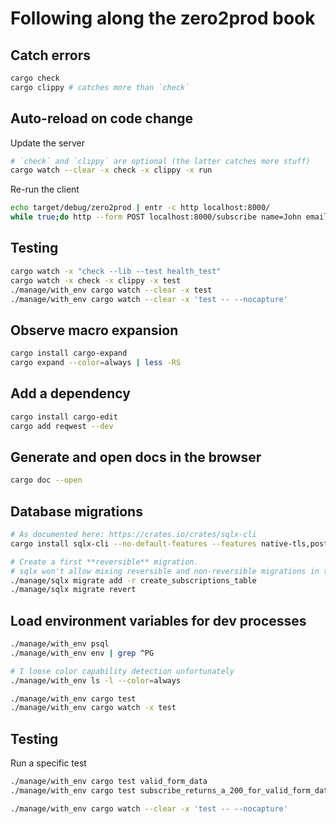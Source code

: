 # Following along the zero2prod book

## Catch errors

```bash
cargo check
cargo clippy # catches more than `check`
```

## Auto-reload on code change

Update the server
```bash
# `check` and `clippy` are optional (the latter catches more stuff)
cargo watch --clear -x check -x clippy -x run
```

Re-run the client
```bash
echo target/debug/zero2prod | entr -c http localhost:8000/
while true;do http --form POST localhost:8000/subscribe name=John email=john-$(date +%s)@example.com;sleep 5;done
```

## Testing

```bash
cargo watch -x "check --lib --test health_test"
cargo watch -x check -x clippy -x test
./manage/with_env cargo watch --clear -x test
./manage/with_env cargo watch --clear -x 'test -- --nocapture'
```

## Observe macro expansion

```bash
cargo install cargo-expand
cargo expand --color=always | less -RS
```

## Add a dependency

```bash
cargo install cargo-edit
cargo add reqwest --dev
```

## Generate and open docs in the browser

```bash
cargo doc --open
```

## Database migrations

```bash
# As documented here: https://crates.io/crates/sqlx-cli
cargo install sqlx-cli --no-default-features --features native-tls,postgres

# Create a first **reversible** migration.
# sqlx won't allow mixing reversible and non-reversible migrations in the same project
./manage/sqlx migrate add -r create_subscriptions_table
./manage/sqlx migrate revert
```

## Load environment variables for dev processes

```bash
./manage/with_env psql
./manage/with_env env | grep ^PG

# I loose color capability detection unfortunately
./manage/with_env ls -l --color=always

./manage/with_env cargo test
./manage/with_env cargo watch -x test
```

## Testing

Run a specific test
```bash
./manage/with_env cargo test valid_form_data
./manage/with_env cargo test subscribe_returns_a_200_for_valid_form_data -- --exact

./manage/with_env cargo watch --clear -x 'test -- --nocapture'
```